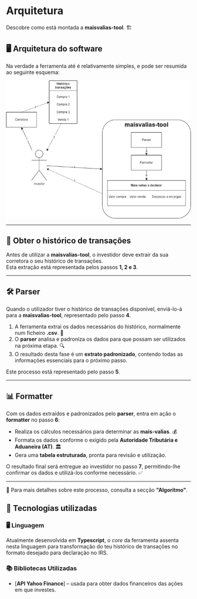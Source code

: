 # Arquitetura

Descobre como está montada a **maisvalias-tool**. 🏗️

## 🖥️ Arquitetura do software

Na verdade a ferramenta até é relativamente simples, e pode ser resumida ao seguinte esquema:

![Arquitetura](arquitetura.png)

---

## 📂 Obter o histórico de transações  

Antes de utilizar a **maisvalias-tool**, o investidor deve extrair da sua corretora o seu histórico de transações.  
Esta extração está representada pelos passos **1, 2 e 3**.  

---

## 🛠️ Parser  

Quando o utilizador tiver o histórico de transações disponível, enviá-lo-á para a **maisvalias-tool**, representado pelo passo **4**.  

1. A ferramenta extrai os dados necessários do histórico, normalmente num ficheiro **.csv**. 📄  
2. O **parser** analisa e padroniza os dados para que possam ser utilizados na próxima etapa. 🔍  
3. O resultado desta fase é um **extrato padronizado**, contendo todas as informações essenciais para o próximo passo.  

Este processo está representado pelo passo **5**.  

---

## 📊 Formatter  

Com os dados extraídos e padronizados pelo **parser**, entra em ação o **formatter** no passo **6**:  

- Realiza os cálculos necessários para determinar as **mais-valias**. 💰  
- Formata os dados conforme o exigido pela **Autoridade Tributária e Aduaneira (AT)**. 🏛️  
- Gera uma **tabela estruturada**, pronta para revisão e utilização.  

O resultado final será entregue ao investidor no passo **7**, permitindo-lhe confirmar os dados e utilizá-los conforme necessário. ✅  

---

🔎 Para mais detalhes sobre este processo, consulta a secção **"Algoritmo"**.  

## 🚀 Tecnologias utilizadas

### 🖥️ Linguagem  
Atualmente desenvolvida em **Typescript**, o _core_ da ferramenta assenta nesta linguagem para transformação do teu histórico de transações no formato desejado para declaração no IRS.  

### 📚 Bibliotecas Utilizadas  
- [**API Yahoo Finance**] – usada para obter dados financeiros das ações em que investes.